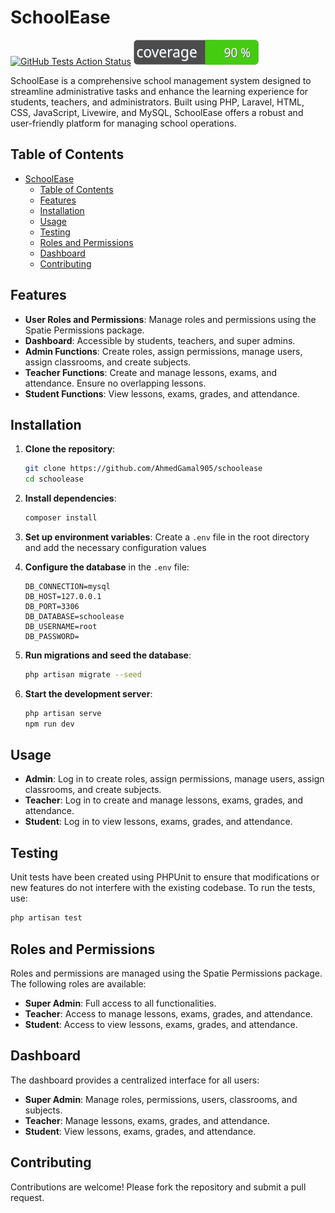 # SchoolEase

[![GitHub Tests Action Status](https://img.shields.io/github/actions/workflow/status/AhmedGamal905/schoolease/tests.yml?branch=main)](https://github.com/AhmedGamal905/schoolease/actions?query=workflow%3Atests+branch%3Amain)
![Test Coverage](https://raw.githubusercontent.com/AhmedGamal905/schoolease/main/badge-coverage.svg)

SchoolEase is a comprehensive school management system designed to streamline administrative tasks and enhance the learning experience for students, teachers, and administrators. Built using PHP, Laravel, HTML, CSS, JavaScript, Livewire, and MySQL, SchoolEase offers a robust and user-friendly platform for managing school operations.

## Table of Contents
- [SchoolEase](#schoolease)
  - [Table of Contents](#table-of-contents)
  - [Features](#features)
  - [Installation](#installation)
  - [Usage](#usage)
  - [Testing](#testing)
  - [Roles and Permissions](#roles-and-permissions)
  - [Dashboard](#dashboard)
  - [Contributing](#contributing)

## Features
- **User Roles and Permissions**: Manage roles and permissions using the Spatie Permissions package.
- **Dashboard**: Accessible by students, teachers, and super admins.
- **Admin Functions**: Create roles, assign permissions, manage users, assign classrooms, and create subjects.
- **Teacher Functions**: Create and manage lessons, exams, and attendance. Ensure no overlapping lessons.
- **Student Functions**: View lessons, exams, grades, and attendance.

## Installation
1. **Clone the repository**:
    ```bash
    git clone https://github.com/AhmedGamal905/schoolease
    cd schoolease
    ```

2. **Install dependencies**:
    ```bash
    composer install
    ```

3. **Set up environment variables**:
  Create a `.env` file in the root directory and add the necessary configuration values

4. **Configure the database** in the `.env` file:
    ```env
    DB_CONNECTION=mysql
    DB_HOST=127.0.0.1
    DB_PORT=3306
    DB_DATABASE=schoolease
    DB_USERNAME=root
    DB_PASSWORD=
    ```

5. **Run migrations and seed the database**:
    ```bash
    php artisan migrate --seed
    ```

6. **Start the development server**:
    ```bash
    php artisan serve
    npm run dev
    ```

## Usage
- **Admin**: Log in to create roles, assign permissions, manage users, assign classrooms, and create subjects.
- **Teacher**: Log in to create and manage lessons, exams, grades, and attendance.
- **Student**: Log in to view lessons, exams, grades, and attendance.

## Testing
Unit tests have been created using PHPUnit to ensure that modifications or new features do not interfere with the existing codebase. To run the tests, use:
```bash
php artisan test
```

## Roles and Permissions
Roles and permissions are managed using the Spatie Permissions package. The following roles are available:
- **Super Admin**: Full access to all functionalities.
- **Teacher**: Access to manage lessons, exams, grades, and attendance.
- **Student**: Access to view lessons, exams, grades, and attendance.

## Dashboard
The dashboard provides a centralized interface for all users:
- **Super Admin**: Manage roles, permissions, users, classrooms, and subjects.
- **Teacher**: Manage lessons, exams, grades, and attendance.
- **Student**: View lessons, exams, grades, and attendance.

## Contributing
Contributions are welcome! Please fork the repository and submit a pull request.